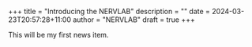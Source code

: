 +++
title = "Introducing the NERVLAB"
description = ""
date = 2024-03-23T20:57:28+11:00
author = "NERVLAB"
draft = true
+++



This will be my first news item.